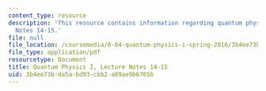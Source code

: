 ```yaml
---
content_type: resource
description: 'This resource contains information regarding quantum physics: Lecture
  Notes 14-15.'
file: null
file_location: /coursemedia/8-04-quantum-physics-i-spring-2016/3b4ee73bda5abd93cbb2a89ae9b6765b_MIT8_04S16_LecNotes14_15.pdf
file_type: application/pdf
resourcetype: Document
title: Quantum Physics I, Lecture Notes 14-15
uid: 3b4ee73b-da5a-bd93-cbb2-a89ae9b6765b
---
```

